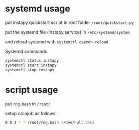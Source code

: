 # systemd usage

put instapy quickstart script in root folder  `/root/quickstart.py`

put the systemd file (instapy.service) in `/etc/systemd/system`

and reload systemd with `systemctl daemon-reload`

Systemd commands

```bash
systemctl status instapy
systemctl start instapy
systemctl stop instapy
```


# script usage

put `rng.bash` in `/root/`

setup cronjob as follows:

```bash
0 0 1 * * /root/rng.bash >/dev/null 2>&1
```
